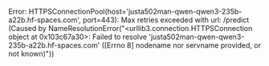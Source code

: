 Error: HTTPSConnectionPool(host='justa502man-qwen-qwen3-235b-a22b.hf-spaces.com', port=443): Max retries exceeded with url: /predict (Caused by NameResolutionError("<urllib3.connection.HTTPSConnection object at 0x103c67a30>: Failed to resolve 'justa502man-qwen-qwen3-235b-a22b.hf-spaces.com' ([Errno 8] nodename nor servname provided, or not known)"))